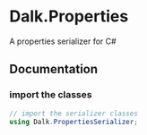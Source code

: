 # Dalk.Properties
 A properties serializer for C#


## Documentation

### import the classes
```csharp
// import the serializer classes
using Dalk.PropertiesSerializer;
```
